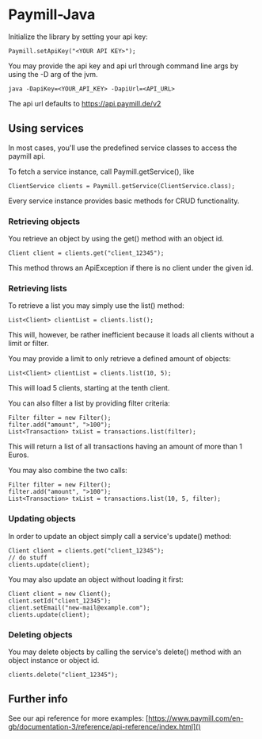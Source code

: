 Paymill-Java
============

Initialize the library by setting your api key:

	Paymill.setApiKey("<YOUR API KEY>");

You may provide the api key and api url through command line args by using the
-D arg of the jvm.

	java -DapiKey=<YOUR_API_KEY> -DapiUrl=<API_URL>

The api url defaults to https://api.paymill.de/v2

Using services
--------------

In most cases, you'll use the predefined service classes to access the paymill api.

To fetch a service instance, call Paymill.getService(), like

	ClientService clients = Paymill.getService(ClientService.class);

Every service instance provides basic methods for CRUD functionality.

### Retrieving objects

You retrieve an object by using the get() method with an object id.

	Client client = clients.get("client_12345");

This method throws an ApiException if there is no client under the given id.

### Retrieving lists

To retrieve a list you may simply use the list() method:

	List<Client> clientList = clients.list();

This will, however, be rather inefficient because it loads all clients without a limit or filter.

You may provide a limit to only retrieve a defined amount of objects:

	List<Client> clientList = clients.list(10, 5);

This will load 5 clients, starting at the tenth client.

You can also filter a list by providing filter criteria:

	Filter filter = new Filter();
	filter.add("amount", ">100");
	List<Transaction> txList = transactions.list(filter);

This will return a list of all transactions having an amount of more than 1 Euros.

You may also combine the two calls:

	Filter filter = new Filter();
	filter.add("amount", ">100");
	List<Transaction> txList = transactions.list(10, 5, filter);

### Updating objects

In order to update an object simply call a service's update() method:

	Client client = clients.get("client_12345");
	// do stuff
	clients.update(client);

You may also update an object without loading it first:

	Client client = new Client();
	client.setId("client_12345");
	client.setEmail("new-mail@example.com");
	clients.update(client);

### Deleting objects

You may delete objects by calling the service's delete() method with an object instance or object id.

	clients.delete("client_12345");

Further info
------------

See our api reference for more examples: [https://www.paymill.com/en-gb/documentation-3/reference/api-reference/index.html]()

